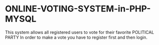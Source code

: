 # ONLINE-VOTING-SYSTEM-in-PHP-MYSQL



This system allows all registered users to vote for their favorite POLITICAL PARTY
In order to make a vote you have to register first and then login.


